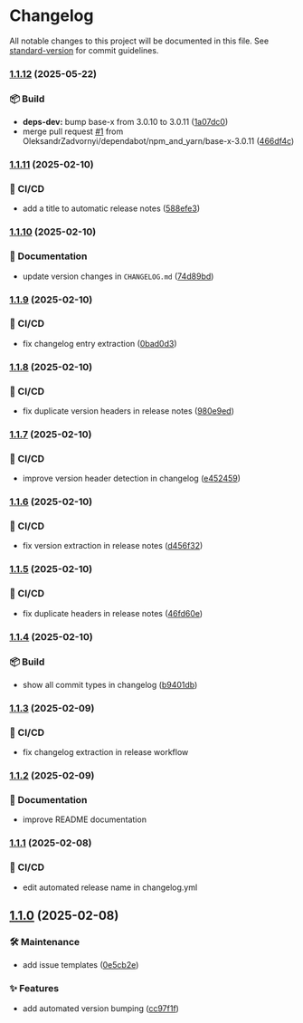 # Changelog

All notable changes to this project will be documented in this file. See [standard-version](https://github.com/conventional-changelog/standard-version) for commit guidelines.

### [1.1.12](https://github.com/OleksandrZadvornyi/plant-shop-landing/compare/v1.1.11...v1.1.12) (2025-05-22)


### 📦 Build

* **deps-dev:** bump base-x from 3.0.10 to 3.0.11 ([1a07dc0](https://github.com/OleksandrZadvornyi/plant-shop-landing/commit/1a07dc0304803d30a57e7a15ccb6c3675f85a2fb))
* merge pull request [#1](https://github.com/OleksandrZadvornyi/plant-shop-landing/issues/1) from OleksandrZadvornyi/dependabot/npm_and_yarn/base-x-3.0.11 ([466df4c](https://github.com/OleksandrZadvornyi/plant-shop-landing/commit/466df4c7b2750d8db05a186542a4d88ccee22da8))

### [1.1.11](https://github.com/OleksandrZadvornyi/plant-shop-landing/compare/v1.1.10...v1.1.11) (2025-02-10)


### 👷 CI/CD

* add a title to automatic release notes ([588efe3](https://github.com/OleksandrZadvornyi/plant-shop-landing/commit/588efe3fa72b065bee6ca2713bc82dd72b7f2bd6))

### [1.1.10](https://github.com/OleksandrZadvornyi/plant-shop-landing/compare/v1.1.9...v1.1.10) (2025-02-10)


### 📝 Documentation

* update version changes in `CHANGELOG.md` ([74d89bd](https://github.com/OleksandrZadvornyi/plant-shop-landing/commit/74d89bd19ea7cfe982898ab093717a47aa5179bc))

### [1.1.9](https://github.com/OleksandrZadvornyi/plant-shop-landing/compare/v1.1.8...v1.1.9) (2025-02-10)


### 👷 CI/CD

* fix changelog entry extraction ([0bad0d3](https://github.com/OleksandrZadvornyi/plant-shop-landing/commit/0bad0d33923adb04ad4f792fe5056da739b7e927))

### [1.1.8](https://github.com/OleksandrZadvornyi/plant-shop-landing/compare/v1.1.7...v1.1.8) (2025-02-10)


### 👷 CI/CD

* fix duplicate version headers in release notes ([980e9ed](https://github.com/OleksandrZadvornyi/plant-shop-landing/commit/980e9edc5b65efe9db3fade25a90cfacd2bdde4e))

### [1.1.7](https://github.com/OleksandrZadvornyi/plant-shop-landing/compare/v1.1.6...v1.1.7) (2025-02-10)


### 👷 CI/CD

* improve version header detection in changelog ([e452459](https://github.com/OleksandrZadvornyi/plant-shop-landing/commit/e4524593f08339d515ca10dc4ee9ea4cad75436e))

### [1.1.6](https://github.com/OleksandrZadvornyi/plant-shop-landing/compare/v1.1.5...v1.1.6) (2025-02-10)


### 👷 CI/CD

* fix version extraction in release notes ([d456f32](https://github.com/OleksandrZadvornyi/plant-shop-landing/commit/d456f323536fdcaf0b11ecc94340e2a7af939b98))

### [1.1.5](https://github.com/OleksandrZadvornyi/plant-shop-landing/compare/v1.1.4...v1.1.5) (2025-02-10)


### 👷 CI/CD

* fix duplicate headers in release notes ([46fd60e](https://github.com/OleksandrZadvornyi/plant-shop-landing/commit/46fd60ef7bf1d56c455977348aabd1de452fb32f))

### [1.1.4](https://github.com/OleksandrZadvornyi/plant-shop-landing/compare/v1.1.3...v1.1.4) (2025-02-10)


### 📦 Build

* show all commit types in changelog ([b9401db](https://github.com/OleksandrZadvornyi/plant-shop-landing/commit/b9401db9e29ef5e75b6cf85c76f1c162d652063c))

### [1.1.3](https://github.com/OleksandrZadvornyi/plant-shop-landing/compare/v1.1.2...v1.1.3) (2025-02-09)


### 👷 CI/CD

* fix changelog extraction in release workflow

### [1.1.2](https://github.com/OleksandrZadvornyi/plant-shop-landing/compare/v1.1.1...v1.1.2) (2025-02-09)


### 📝 Documentation

* improve README documentation 

### [1.1.1](https://github.com/OleksandrZadvornyi/plant-shop-landing/compare/v1.1.0...v1.1.1) (2025-02-08)


### 👷 CI/CD

* edit automated release name in changelog.yml

## [1.1.0](https://github.com/OleksandrZadvornyi/plant-shop-landing/compare/v1.0.0...v1.1.0) (2025-02-08)


### 🛠 Maintenance

* add issue templates ([0e5cb2e](https://github.com/OleksandrZadvornyi/plant-shop-landing/commit/0e5cb2ea56f89b4efc2a27fdabcacc627adc95b6))


### ✨ Features

* add automated version bumping ([cc97f1f](https://github.com/OleksandrZadvornyi/plant-shop-landing/commit/cc97f1f4a9e7a8d7c16b1b4cd4c54f85384c2c7f))
